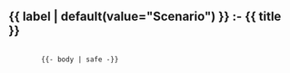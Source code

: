 <div class="card bg-base-200 border border-base-300 rounded-box shadow-sm {{ class }}" style="width: fit-content; max-width: 50vw;">
    <div class="scenario-header">
        <h2>
            <span class="scenario-label" style="{{ label_style }}">{{ label | default(value="Scenario") }} :</span>-
            <span class="scenario-title">{{ title }}</span>
        </h2>
    </div>
    <pre><code>
        {{- body | safe -}}
    </code></pre>
</div>
